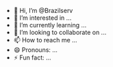 - 👋 Hi, I’m @Brazilserv
- 👀 I’m interested in ...
- 🌱 I’m currently learning ...
- 💞️ I’m looking to collaborate on ...
- 📫 How to reach me ...
- 😄 Pronouns: ...
- ⚡ Fun fact: ...

<!---
Brazilserv/Brazilserv is a ✨ special ✨ repository because its `README.md` (this file) appears on your GitHub profile.
You can click the Preview link to take a look at your changes.
--->

